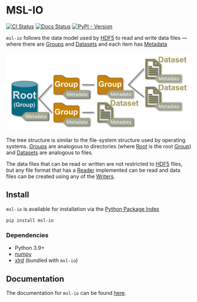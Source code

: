 # MSL-IO

[![CI Status](https://github.com/MSLNZ/msl-io/actions/workflows/ci.yml/badge.svg)](https://github.com/MSLNZ/msl-io/actions/workflows/ci.yml)
[![Docs Status](https://github.com/MSLNZ/msl-io/actions/workflows/docs.yml/badge.svg)](https://github.com/MSLNZ/msl-io/actions/workflows/docs.yml)
[![PyPI - Version](https://img.shields.io/pypi/v/msl-io?logo=pypi&logoColor=gold&label=PyPI&color=blue)](https://pypi.org/project/msl-io/)

`msl-io` follows the data model used by [HDF5] to read and write data files &mdash; where there are [Groups] and [Datasets] and each item has [Metadata]

![hdf5_data_model.png](https://raw.githubusercontent.com/MSLNZ/msl-io/main/docs/assets/images/hdf5_data_model.png)

The tree structure is similar to the file-system structure used by operating systems. [Groups] are analogous to directories (where [Root] is the root [Group]) and [Datasets] are analogous to files.

The data files that can be read or written are not restricted to [HDF5] files, but any file format that has a [Reader] implemented can be read and data files can be created using any of the [Writers].

## Install

`msl-io` is available for installation via the [Python Package Index]

```console
pip install msl-io
```

### Dependencies

* Python 3.9+
* [numpy]
* [xlrd] (bundled with `msl-io`)

## Documentation

The documentation for `msl-io` can be found [here](https://mslnz.github.io/msl-io/dev/).

[numpy]: https://www.numpy.org/
[xlrd]: https://xlrd.readthedocs.io/en/stable/
[HDF5]: https://www.hdfgroup.org/
[Root]: https://mslnz.github.io/msl-io/dev/api/base/#msl.io.base.Root
[Group]: https://mslnz.github.io/msl-io/dev/api/node/#msl.io.node.Group
[Groups]: https://mslnz.github.io/msl-io/dev/items/groups/#msl-io-group
[Datasets]: https://mslnz.github.io/msl-io/dev/items/datasets/#msl-io-dataset
[Metadata]: https://mslnz.github.io/msl-io/dev/items/metadata/#msl-io-metadata
[Reader]: https://mslnz.github.io/msl-io/dev/readers/#msl-io-readers
[Writers]: https://mslnz.github.io/msl-io/dev/writers/#msl-io-writers
[Python Package Index]: https://pypi.org/project/msl-io/